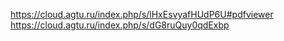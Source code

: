 https://cloud.agtu.ru/index.php/s/lHxEsvyafHUdP6U#pdfviewer
https://cloud.agtu.ru/index.php/s/dG8ruQuy0qdExbp
